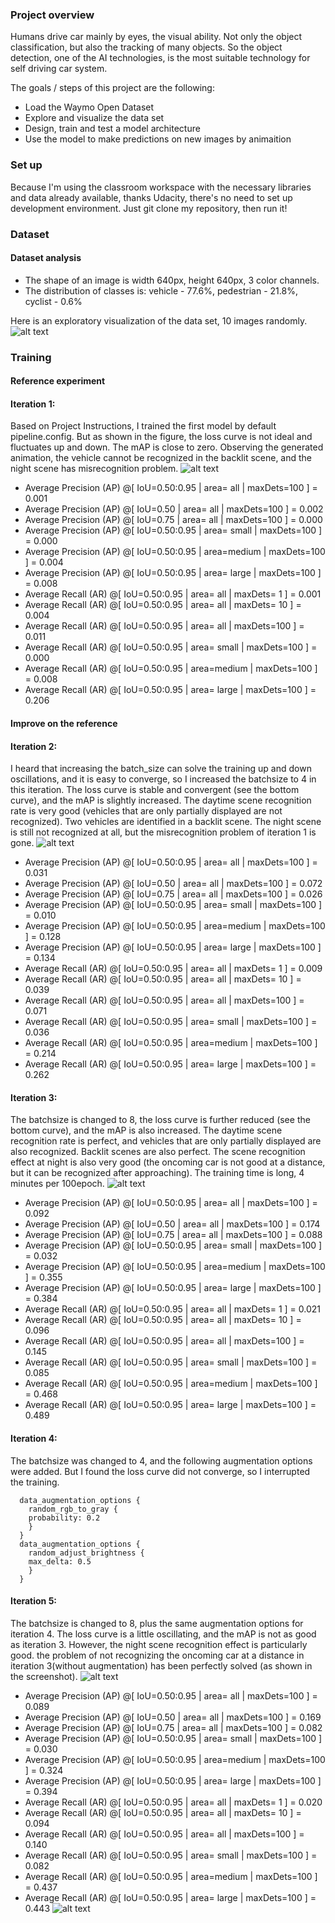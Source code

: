[//]: # (Image References)

[image1]: ./Figure_2.png "EDA Figure"
[image2]: ./Iter1_loss.png "Iteration 1 Loss Graph"
[image3]: ./Iter2_loss.png "Iteration 2 Loss Graph"
[image4]: ./Iter3_loss.png "Iteration 3 Loss Graph"
[image5]: ./Iter5_loss.png "Iteration 5 Loss Graph"
[image6]: ./Iter5_testpic1.png "Iteration 5 Inference video shotcut"

### Project overview
Humans drive car mainly by eyes, the visual ability. Not only the object classification, but also the tracking of many objects. So the object detection, one of the AI technologies, is the most suitable technology for self driving car system.

The goals / steps of this project are the following:
* Load the Waymo Open Dataset
* Explore and visualize the data set
* Design, train and test a model architecture
* Use the model to make predictions on new images by animaition

### Set up
Because I'm using the classroom workspace with the necessary libraries and data already available, thanks Udacity, there's no need to set up development environment. Just git clone my repository, then run it!

### Dataset
#### Dataset analysis

* The shape of an image is width 640px, height 640px, 3 color channels.
* The distribution of classes is: vehicle - 77.6%, pedestrian - 21.8%, cyclist - 0.6%

Here is an exploratory visualization of the data set, 10 images randomly. 
![alt text][image1]

### Training
#### Reference experiment
#### Iteration 1: 
Based on Project Instructions, I trained the first model by default pipeline.config. But as shown in the figure, the loss curve is not ideal and fluctuates up and down. The mAP is close to zero. Observing the generated animation, the vehicle cannot be recognized in the backlit scene, and the night scene has misrecognition problem.
![alt text][image2]
 
 * Average Precision  (AP) @[ IoU=0.50:0.95 | area=   all | maxDets=100 ] = 0.001
 * Average Precision  (AP) @[ IoU=0.50      | area=   all | maxDets=100 ] = 0.002
 * Average Precision  (AP) @[ IoU=0.75      | area=   all | maxDets=100 ] = 0.000
 * Average Precision  (AP) @[ IoU=0.50:0.95 | area= small | maxDets=100 ] = 0.000
 * Average Precision  (AP) @[ IoU=0.50:0.95 | area=medium | maxDets=100 ] = 0.004
 * Average Precision  (AP) @[ IoU=0.50:0.95 | area= large | maxDets=100 ] = 0.008
 * Average Recall     (AR) @[ IoU=0.50:0.95 | area=   all | maxDets=  1 ] = 0.001
 * Average Recall     (AR) @[ IoU=0.50:0.95 | area=   all | maxDets= 10 ] = 0.004
 * Average Recall     (AR) @[ IoU=0.50:0.95 | area=   all | maxDets=100 ] = 0.011
 * Average Recall     (AR) @[ IoU=0.50:0.95 | area= small | maxDets=100 ] = 0.000
 * Average Recall     (AR) @[ IoU=0.50:0.95 | area=medium | maxDets=100 ] = 0.008
 * Average Recall     (AR) @[ IoU=0.50:0.95 | area= large | maxDets=100 ] = 0.206
 
#### Improve on the reference
#### Iteration 2: 
I heard that increasing the batch_size can solve the training up and down oscillations, and it is easy to converge, so I increased the batchsize to 4 in this iteration. The loss curve is stable and convergent (see the bottom curve), and the mAP is slightly increased. The daytime scene recognition rate is very good (vehicles that are only partially displayed are not recognized). Two vehicles are identified in a backlit scene. The night scene is still not recognized at all, but the misrecognition problem of iteration 1 is gone.
![alt text][image3]

  * Average Precision  (AP) @[ IoU=0.50:0.95 | area=   all | maxDets=100 ] = 0.031
  * Average Precision  (AP) @[ IoU=0.50      | area=   all | maxDets=100 ] = 0.072
  * Average Precision  (AP) @[ IoU=0.75      | area=   all | maxDets=100 ] = 0.026
  * Average Precision  (AP) @[ IoU=0.50:0.95 | area= small | maxDets=100 ] = 0.010
  * Average Precision  (AP) @[ IoU=0.50:0.95 | area=medium | maxDets=100 ] = 0.128
  * Average Precision  (AP) @[ IoU=0.50:0.95 | area= large | maxDets=100 ] = 0.134
  * Average Recall     (AR) @[ IoU=0.50:0.95 | area=   all | maxDets=  1 ] = 0.009
  * Average Recall     (AR) @[ IoU=0.50:0.95 | area=   all | maxDets= 10 ] = 0.039
  * Average Recall     (AR) @[ IoU=0.50:0.95 | area=   all | maxDets=100 ] = 0.071
  * Average Recall     (AR) @[ IoU=0.50:0.95 | area= small | maxDets=100 ] = 0.036
  * Average Recall     (AR) @[ IoU=0.50:0.95 | area=medium | maxDets=100 ] = 0.214
  * Average Recall     (AR) @[ IoU=0.50:0.95 | area= large | maxDets=100 ] = 0.262
 
 #### Iteration 3: 
The batchsize is changed to 8, the loss curve is further reduced (see the bottom curve), and the mAP is also increased. The daytime scene recognition rate is perfect, and vehicles that are only partially displayed are also recognized. Backlit scenes are also perfect. The scene recognition effect at night is also very good (the oncoming car is not good at a distance, but it can be recognized after approaching). The training time is long, 4 minutes per 100epoch.
![alt text][image4]
  * Average Precision  (AP) @[ IoU=0.50:0.95 | area=   all | maxDets=100 ] = 0.092
  * Average Precision  (AP) @[ IoU=0.50      | area=   all | maxDets=100 ] = 0.174
  * Average Precision  (AP) @[ IoU=0.75      | area=   all | maxDets=100 ] = 0.088
  * Average Precision  (AP) @[ IoU=0.50:0.95 | area= small | maxDets=100 ] = 0.032
  * Average Precision  (AP) @[ IoU=0.50:0.95 | area=medium | maxDets=100 ] = 0.355
  * Average Precision  (AP) @[ IoU=0.50:0.95 | area= large | maxDets=100 ] = 0.384
  * Average Recall     (AR) @[ IoU=0.50:0.95 | area=   all | maxDets=  1 ] = 0.021
  * Average Recall     (AR) @[ IoU=0.50:0.95 | area=   all | maxDets= 10 ] = 0.096
  * Average Recall     (AR) @[ IoU=0.50:0.95 | area=   all | maxDets=100 ] = 0.145
  * Average Recall     (AR) @[ IoU=0.50:0.95 | area= small | maxDets=100 ] = 0.085
  * Average Recall     (AR) @[ IoU=0.50:0.95 | area=medium | maxDets=100 ] = 0.468
  * Average Recall     (AR) @[ IoU=0.50:0.95 | area= large | maxDets=100 ] = 0.489

 #### Iteration 4: 
The batchsize was changed to 4, and the following augmentation options were added. But I found the loss curve did not converge, so I interrupted the training.
```
  data_augmentation_options {
    random_rgb_to_gray {
    probability: 0.2
    }
  }
  data_augmentation_options {
    random_adjust_brightness {
    max_delta: 0.5
    }
  }
```

 #### Iteration 5:
 The batchsize is changed to 8, plus the same augmentation options for iteration 4. The loss curve is a little oscillating, and the mAP is not as good as iteration 3. However, the night scene recognition effect is particularly good. the problem of not recognizing the oncoming car at a distance in iteration 3(without augmentation) has been perfectly solved (as shown in the screenshot).
 ![alt text][image5]
  * Average Precision  (AP) @[ IoU=0.50:0.95 | area=   all | maxDets=100 ] = 0.089
  * Average Precision  (AP) @[ IoU=0.50      | area=   all | maxDets=100 ] = 0.169
  * Average Precision  (AP) @[ IoU=0.75      | area=   all | maxDets=100 ] = 0.082
  * Average Precision  (AP) @[ IoU=0.50:0.95 | area= small | maxDets=100 ] = 0.030
  * Average Precision  (AP) @[ IoU=0.50:0.95 | area=medium | maxDets=100 ] = 0.324
  * Average Precision  (AP) @[ IoU=0.50:0.95 | area= large | maxDets=100 ] = 0.394
  * Average Recall     (AR) @[ IoU=0.50:0.95 | area=   all | maxDets=  1 ] = 0.020
  * Average Recall     (AR) @[ IoU=0.50:0.95 | area=   all | maxDets= 10 ] = 0.094
  * Average Recall     (AR) @[ IoU=0.50:0.95 | area=   all | maxDets=100 ] = 0.140
  * Average Recall     (AR) @[ IoU=0.50:0.95 | area= small | maxDets=100 ] = 0.082
  * Average Recall     (AR) @[ IoU=0.50:0.95 | area=medium | maxDets=100 ] = 0.437
  * Average Recall     (AR) @[ IoU=0.50:0.95 | area= large | maxDets=100 ] = 0.443
 ![alt text][image6]
